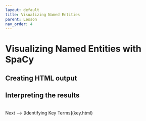 ```yaml
---
layout: default
title: Visualizing Named Entities
parent: Lesson
nav_order: 4
---
```


# Visualizing Named Entities with SpaCy

## Creating HTML output

## Interpreting the results

<br />
Next --> [Identifying Key Terms](key.html)
